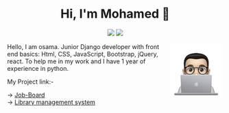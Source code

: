 <h1 align="center">Hi, I'm Mohamed 👋</h1>
<p align="center">
    <a href="https://www.linkedin.com/in/mohamedabusrea"><img src="https://img.shields.io/badge/linkedin-%230177B5?style=flat&logo=linkedin&logoColor=white"/></a>
    <a href="https://www.instagram.com/osama11565/"><img src="https://img.shields.io/badge/instagram-%23E4415F?style=flat&logo=instagram&logoColor=white"/></a>
  </p>
  
  <img src="https://github.com/OsamaMohammed3332/OsamaMohammed3332/blob/main/profile.png" align="right" width="25%"/>

<p>Hello, I am osama. Junior Django developer with front end basics: Html, CSS, JavaScript, Bootstrap, jQuery, react. To help me in my work and I have 1 year of experience in python.</p>
<p>My Project link:-</p>
  -> <a href="https://osama3332.pythonanywhere.com">Job-Board</a>
  <br>
  -> <a href="https://osama2223.pythonanywhere.com">Library management system</a>
  

